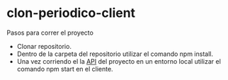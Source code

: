 # clon-periodico-client

Pasos para correr el proyecto

- Clonar repositorio.
- Dentro de la carpeta del repositorio utilizar el comando npm install.
- Una vez corriendo el la [API](https://github.com/acuellodemoya/clon-periodico-api) del proyecto en un entorno local utilizar el comando npm start en el cliente.
